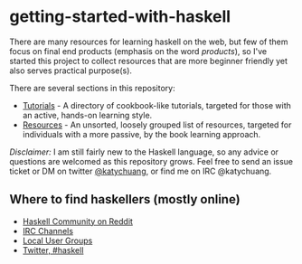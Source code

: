 getting-started-with-haskell
============================

There are many resources for learning haskell on the web, but few of them focus on final end products (emphasis on the word *products*), so I've started this project to collect resources that are more beginner friendly yet also serves practical purpose(s). 

There are several sections in this repository: 

- [Tutorials](https://github.com/katychuang/getting-started-with-haskell/tree/master/tutorials) - A directory of cookbook-like tutorials, targeted for those with an active, hands-on learning style.
- [Resources](https://github.com/katychuang/getting-started-with-haskell/tree/master/resources) - An unsorted, loosely grouped list of resources, targeted for individuals with a more passive, by the book learning approach.

*Disclaimer:* I am still fairly new to the Haskell language, so any advice or questions are welcomed as this repository grows. Feel free to send an issue ticket or DM on twitter [@katychuang](http://twitter.com/katychuang), or find me on IRC @katychuang.

## Where to find haskellers (mostly online)

* [Haskell Community on Reddit](http://www.reddit.com/r/haskell/)
* [IRC Channels](http://www.haskell.org/haskellwiki/IRC_channel)
* [Local User Groups](http://www.haskell.org/haskellwiki/User_groups)
* [Twitter, #haskell](https://twitter.com/search?q=%23haskell)








